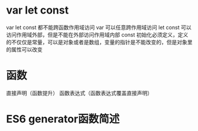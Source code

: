 # var let const
var let const 都不能跨函数作用域访问
var 可以任意跨作用域访问
let const 可以访问作用域外部，但是不能在外部访问作用域内部
const 初始化必须定义，定义的不仅仅是常量，可以是对象或者是数组，变量的指针是不能改变的，但是对象里的属性可以改变

# 函数
直接声明（函数提升）
函数表达式（函数表达式覆盖直接声明）

# ES6 generator函数简述